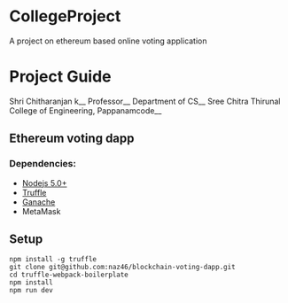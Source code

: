 # CollegeProject
A project on ethereum based online voting application

#  Project Guide
 Shri Chitharanjan k__
 Professor__
 Department of CS__
 Sree Chitra Thirunal College of Engineering, Pappanamcode__
               

##  Ethereum voting dapp

### Dependencies:
- [Nodejs 5.0+](https://nodejs.org/en/)
- [Truffle](https://github.com/trufflesuite/truffle)
- [Ganache](http://truffleframework.com/ganache/)
- MetaMask

## Setup
```
npm install -g truffle
git clone git@github.com:naz46/blockchain-voting-dapp.git
cd truffle-webpack-boilerplate
npm install
npm run dev
```
